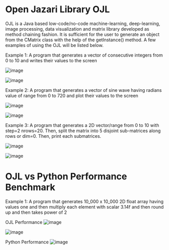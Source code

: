 # Open Jazari Library  OJL
 
 OJL is a Java based low-code/no-code machine-learning, deep-learning, image processing, data visualization and matrix library developed as method chaining fashion. It is sufficient for the user to generate an object from the CMatrix class with the help of the getInstance() method. A few examples of using the OJL will be listed below.
 
Example 1: A program that generates a vector of consecutive integers from 0 to 10 and writes their values to the screen

![image](https://user-images.githubusercontent.com/3868513/199497820-d629ead1-79cb-4fa5-86f7-43e8f5f5c4b7.png)

![image](https://user-images.githubusercontent.com/3868513/199497926-a4cdb5cd-2e1b-43e4-a472-022ac8719b86.png)

Example 2: A program that generates a vector of sine wave having radians value of range from 0 to 720 and plot their values to the screen

![image](https://user-images.githubusercontent.com/3868513/199502231-66dd788d-9c55-438c-8e1c-31ef7d74b08f.png)

![image](https://user-images.githubusercontent.com/3868513/199502359-deb4e55f-8cda-401f-8def-7e3b852b5066.png)

Example 3: A program that generates a 2D vector/range from 0 to 10 with step=2 nrows=20. Then, split the matrix into 5 disjoint sub-matrices along rows or dim=0. Then, print each submatrices.

![image](https://user-images.githubusercontent.com/3868513/199965929-62dd1fbf-3082-4c55-b572-563649ce94a5.png)

![image](https://user-images.githubusercontent.com/3868513/199981169-280fa331-b07e-42d2-a774-69caab0ed03b.png)

# OJL vs Python Performance Benchmark
Example 1: A program that generates 10_000 x 10_000 2D float array having values one and then multiply each element with scalar 3.14f and then round up and then takes power of 2

OJL Performance
![image](https://user-images.githubusercontent.com/3868513/200168975-ae1c29aa-c483-4878-b6d4-948e0c31de36.png)

![image](https://user-images.githubusercontent.com/3868513/200169176-a869ed2b-cd9e-44a2-9a92-4dc6af39952c.png)

Python Performance
![image](https://user-images.githubusercontent.com/3868513/200169152-0c8496f8-6bbc-423d-b2c6-d4e7f679486f.png)




